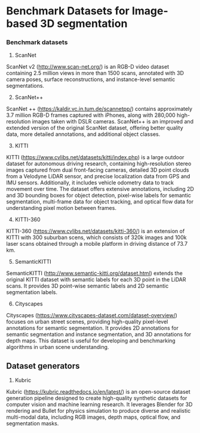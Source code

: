 # Benchmark Datasets for Image-based 3D segmentation


### Benchmark datasets
1. ScanNet

ScanNet v2 (http://www.scan-net.org/) is an RGB-D video dataset containing 2.5 million views in more than 1500 scans, annotated with 3D camera poses, surface reconstructions, and instance-level semantic segmentations.

2. ScanNet++

ScanNet ++ (https://kaldir.vc.in.tum.de/scannetpp/) contains approximately 3.7 million RGB-D frames captured with iPhones, along with 280,000 high-resolution images taken with DSLR cameras. ScanNet++ is an improved and extended version of the original ScanNet dataset, offering better quality data, more detailed annotations, and additional object classes.

3. KITTI

KITTI (https://www.cvlibs.net/datasets/kitti/index.php) is a large outdoor dataset for autonomous driving research, containing high-resolution stereo images captured from dual front-facing cameras, detailed 3D point clouds from a Velodyne LiDAR sensor, and precise localization data from GPS and IMU sensors. Additionally, it includes vehicle odometry data to track movement over time. The dataset offers extensive annotations, including 2D and 3D bounding boxes for object detection, pixel-wise labels for semantic segmentation, multi-frame data for object tracking, and optical flow data for understanding pixel motion between frames. 

4. KITTI-360

KITTI-360 (https://www.cvlibs.net/datasets/kitti-360/) is an extension of KITTI with 300 suburban scens, which consists of 320k images and 100k laser scans obtained through a mobile platform in driving distance of 73.7 km. 

5. SemanticKITTI

SemanticKITTI (http://www.semantic-kitti.org/dataset.html) extends the original KITTI dataset with semantic labels for each 3D point in the LiDAR scans. It provides 3D point-wise semantic labels and 2D semantic segmentation labels.

6. Cityscapes

Cityscapes (https://www.cityscapes-dataset.com/dataset-overview/) focuses on urban street scenes, providing high-quality pixel-level annotations for semantic segmentation. It provides 2D annotations for semantic segmentation and instance segmentation, and 3D annotations for depth maps. This dataset is useful for developing and benchmarking algorithms in urban scene understanding.

## Dataset generators

1. Kubric

Kubric (https://kubric.readthedocs.io/en/latest/) is an open-source dataset generation pipeline designed to create high-quality synthetic datasets for computer vision and machine learning research. It leverages Blender for 3D rendering and Bullet for physics simulation to produce diverse and realistic multi-modal data, including RGB images, depth maps, optical flow, and segmentation masks.


